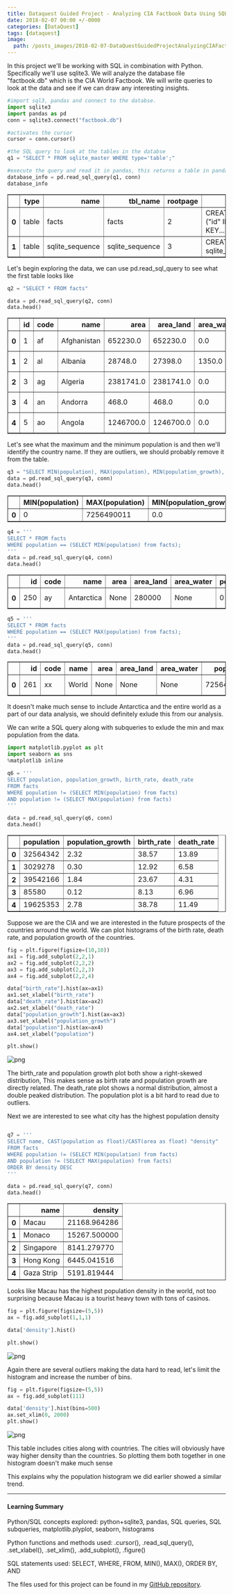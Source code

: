 ```yaml
---
title: Dataquest Guided Project - Analyzing CIA Factbook Data Using SQLite And Python
date: 2018-02-07 00:00 +/-0000
categories: [DataQuest]
tags: [dataquest]
image:
  path: /posts_images/2018-02-07-DataQuestGuidedProjectAnalyzingCIAFactbookDataUsingSQLiteAndPython/cover.PNG
---
```



In this project we'll be working with SQL in combination with Python. Specifically we'll use sqlite3. We will analyze the database file "factbook.db" which is the CIA World Factbook. We will write queries to look at the data and see if we can draw any interesting insights.


```python
#import sql3, pandas and connect to the databse.
import sqlite3
import pandas as pd
conn = sqlite3.connect("factbook.db")

#activates the cursor
cursor = conn.cursor()

#the SQL query to look at the tables in the databse
q1 = "SELECT * FROM sqlite_master WHERE type='table';"

#execute the query and read it in pandas, this returns a table in pandas form
database_info = pd.read_sql_query(q1, conn)
database_info
```




<div>
<style scoped>
    .dataframe tbody tr th:only-of-type {
        vertical-align: middle;
    }

    .dataframe tbody tr th {
        vertical-align: top;
    }

    .dataframe thead th {
        text-align: right;
    }
</style>
<table border="1" class="dataframe">
  <thead>
    <tr style="text-align: right;">
      <th></th>
      <th>type</th>
      <th>name</th>
      <th>tbl_name</th>
      <th>rootpage</th>
      <th>sql</th>
    </tr>
  </thead>
  <tbody>
    <tr>
      <th>0</th>
      <td>table</td>
      <td>facts</td>
      <td>facts</td>
      <td>2</td>
      <td>CREATE TABLE "facts" ("id" INTEGER PRIMARY KEY...</td>
    </tr>
    <tr>
      <th>1</th>
      <td>table</td>
      <td>sqlite_sequence</td>
      <td>sqlite_sequence</td>
      <td>3</td>
      <td>CREATE TABLE sqlite_sequence(name,seq)</td>
    </tr>
  </tbody>
</table>
</div>



Let's begin exploring the data, we can use pd.read_sql_query to see what the first table looks like


```python
q2 = "SELECT * FROM facts"

data = pd.read_sql_query(q2, conn)
data.head()
```




<div>
<style scoped>
    .dataframe tbody tr th:only-of-type {
        vertical-align: middle;
    }

    .dataframe tbody tr th {
        vertical-align: top;
    }

    .dataframe thead th {
        text-align: right;
    }
</style>
<table border="1" class="dataframe">
  <thead>
    <tr style="text-align: right;">
      <th></th>
      <th>id</th>
      <th>code</th>
      <th>name</th>
      <th>area</th>
      <th>area_land</th>
      <th>area_water</th>
      <th>population</th>
      <th>population_growth</th>
      <th>birth_rate</th>
      <th>death_rate</th>
      <th>migration_rate</th>
      <th>created_at</th>
      <th>updated_at</th>
    </tr>
  </thead>
  <tbody>
    <tr>
      <th>0</th>
      <td>1</td>
      <td>af</td>
      <td>Afghanistan</td>
      <td>652230.0</td>
      <td>652230.0</td>
      <td>0.0</td>
      <td>32564342.0</td>
      <td>2.32</td>
      <td>38.57</td>
      <td>13.89</td>
      <td>1.51</td>
      <td>2015-11-01 13:19:49.461734</td>
      <td>2015-11-01 13:19:49.461734</td>
    </tr>
    <tr>
      <th>1</th>
      <td>2</td>
      <td>al</td>
      <td>Albania</td>
      <td>28748.0</td>
      <td>27398.0</td>
      <td>1350.0</td>
      <td>3029278.0</td>
      <td>0.30</td>
      <td>12.92</td>
      <td>6.58</td>
      <td>3.30</td>
      <td>2015-11-01 13:19:54.431082</td>
      <td>2015-11-01 13:19:54.431082</td>
    </tr>
    <tr>
      <th>2</th>
      <td>3</td>
      <td>ag</td>
      <td>Algeria</td>
      <td>2381741.0</td>
      <td>2381741.0</td>
      <td>0.0</td>
      <td>39542166.0</td>
      <td>1.84</td>
      <td>23.67</td>
      <td>4.31</td>
      <td>0.92</td>
      <td>2015-11-01 13:19:59.961286</td>
      <td>2015-11-01 13:19:59.961286</td>
    </tr>
    <tr>
      <th>3</th>
      <td>4</td>
      <td>an</td>
      <td>Andorra</td>
      <td>468.0</td>
      <td>468.0</td>
      <td>0.0</td>
      <td>85580.0</td>
      <td>0.12</td>
      <td>8.13</td>
      <td>6.96</td>
      <td>0.00</td>
      <td>2015-11-01 13:20:03.659945</td>
      <td>2015-11-01 13:20:03.659945</td>
    </tr>
    <tr>
      <th>4</th>
      <td>5</td>
      <td>ao</td>
      <td>Angola</td>
      <td>1246700.0</td>
      <td>1246700.0</td>
      <td>0.0</td>
      <td>19625353.0</td>
      <td>2.78</td>
      <td>38.78</td>
      <td>11.49</td>
      <td>0.46</td>
      <td>2015-11-01 13:20:08.625072</td>
      <td>2015-11-01 13:20:08.625072</td>
    </tr>
  </tbody>
</table>
</div>



Let's see what the maximum and the minimum population is and then we'll identify the country name. If they are outliers, we should probably remove it from the table.


```python
q3 = "SELECT MIN(population), MAX(population), MIN(population_growth), MAX(population_growth) FROM facts"
data = pd.read_sql_query(q3, conn)
data.head()
```




<div>
<style scoped>
    .dataframe tbody tr th:only-of-type {
        vertical-align: middle;
    }

    .dataframe tbody tr th {
        vertical-align: top;
    }

    .dataframe thead th {
        text-align: right;
    }
</style>
<table border="1" class="dataframe">
  <thead>
    <tr style="text-align: right;">
      <th></th>
      <th>MIN(population)</th>
      <th>MAX(population)</th>
      <th>MIN(population_growth)</th>
      <th>MAX(population_growth)</th>
    </tr>
  </thead>
  <tbody>
    <tr>
      <th>0</th>
      <td>0</td>
      <td>7256490011</td>
      <td>0.0</td>
      <td>4.02</td>
    </tr>
  </tbody>
</table>
</div>




```python
q4 = '''
SELECT * FROM facts 
WHERE population == (SELECT MIN(population) from facts);
'''
data = pd.read_sql_query(q4, conn)
data.head()
```




<div>
<style scoped>
    .dataframe tbody tr th:only-of-type {
        vertical-align: middle;
    }

    .dataframe tbody tr th {
        vertical-align: top;
    }

    .dataframe thead th {
        text-align: right;
    }
</style>
<table border="1" class="dataframe">
  <thead>
    <tr style="text-align: right;">
      <th></th>
      <th>id</th>
      <th>code</th>
      <th>name</th>
      <th>area</th>
      <th>area_land</th>
      <th>area_water</th>
      <th>population</th>
      <th>population_growth</th>
      <th>birth_rate</th>
      <th>death_rate</th>
      <th>migration_rate</th>
      <th>created_at</th>
      <th>updated_at</th>
    </tr>
  </thead>
  <tbody>
    <tr>
      <th>0</th>
      <td>250</td>
      <td>ay</td>
      <td>Antarctica</td>
      <td>None</td>
      <td>280000</td>
      <td>None</td>
      <td>0</td>
      <td>None</td>
      <td>None</td>
      <td>None</td>
      <td>None</td>
      <td>2015-11-01 13:38:44.885746</td>
      <td>2015-11-01 13:38:44.885746</td>
    </tr>
  </tbody>
</table>
</div>




```python
q5 = '''
SELECT * FROM facts 
WHERE population == (SELECT MAX(population) from facts);
'''
data = pd.read_sql_query(q5, conn)
data.head()
```




<div>
<style scoped>
    .dataframe tbody tr th:only-of-type {
        vertical-align: middle;
    }

    .dataframe tbody tr th {
        vertical-align: top;
    }

    .dataframe thead th {
        text-align: right;
    }
</style>
<table border="1" class="dataframe">
  <thead>
    <tr style="text-align: right;">
      <th></th>
      <th>id</th>
      <th>code</th>
      <th>name</th>
      <th>area</th>
      <th>area_land</th>
      <th>area_water</th>
      <th>population</th>
      <th>population_growth</th>
      <th>birth_rate</th>
      <th>death_rate</th>
      <th>migration_rate</th>
      <th>created_at</th>
      <th>updated_at</th>
    </tr>
  </thead>
  <tbody>
    <tr>
      <th>0</th>
      <td>261</td>
      <td>xx</td>
      <td>World</td>
      <td>None</td>
      <td>None</td>
      <td>None</td>
      <td>7256490011</td>
      <td>1.08</td>
      <td>18.6</td>
      <td>7.8</td>
      <td>None</td>
      <td>2015-11-01 13:39:09.910721</td>
      <td>2015-11-01 13:39:09.910721</td>
    </tr>
  </tbody>
</table>
</div>



It doesn't make much sense to include Antarctica and the entire world as a part of our data analysis, we should definitely exlude this from our analysis.

We can write a SQL query along with subqueries to exlude the min and max population from the data. 


```python
import matplotlib.pyplot as plt
import seaborn as sns
%matplotlib inline

q6 = '''
SELECT population, population_growth, birth_rate, death_rate
FROM facts
WHERE population != (SELECT MIN(population) from facts)
AND population != (SELECT MAX(population) from facts)
'''

data = pd.read_sql_query(q6, conn)
data.head()
```




<div>
<style scoped>
    .dataframe tbody tr th:only-of-type {
        vertical-align: middle;
    }

    .dataframe tbody tr th {
        vertical-align: top;
    }

    .dataframe thead th {
        text-align: right;
    }
</style>
<table border="1" class="dataframe">
  <thead>
    <tr style="text-align: right;">
      <th></th>
      <th>population</th>
      <th>population_growth</th>
      <th>birth_rate</th>
      <th>death_rate</th>
    </tr>
  </thead>
  <tbody>
    <tr>
      <th>0</th>
      <td>32564342</td>
      <td>2.32</td>
      <td>38.57</td>
      <td>13.89</td>
    </tr>
    <tr>
      <th>1</th>
      <td>3029278</td>
      <td>0.30</td>
      <td>12.92</td>
      <td>6.58</td>
    </tr>
    <tr>
      <th>2</th>
      <td>39542166</td>
      <td>1.84</td>
      <td>23.67</td>
      <td>4.31</td>
    </tr>
    <tr>
      <th>3</th>
      <td>85580</td>
      <td>0.12</td>
      <td>8.13</td>
      <td>6.96</td>
    </tr>
    <tr>
      <th>4</th>
      <td>19625353</td>
      <td>2.78</td>
      <td>38.78</td>
      <td>11.49</td>
    </tr>
  </tbody>
</table>
</div>



Suppose we are the CIA and we are interested in the future prospects of the countries arround the world. We can plot histograms of the birth rate, death rate, and population growth of the countries.


```python
fig = plt.figure(figsize=(10,10))
ax1 = fig.add_subplot(2,2,1)
ax2 = fig.add_subplot(2,2,2)
ax3 = fig.add_subplot(2,2,3)
ax4 = fig.add_subplot(2,2,4)

data["birth_rate"].hist(ax=ax1)
ax1.set_xlabel("birth_rate")
data["death_rate"].hist(ax=ax2)
ax2.set_xlabel("death_rate")
data["population_growth"].hist(ax=ax3)
ax3.set_xlabel("population_growth")
data["population"].hist(ax=ax4)
ax4.set_xlabel("population")

plt.show()
```


    
![png](/posts_images/2018-02-07-DataQuestGuidedProjectAnalyzingCIAFactbookDataUsingSQLiteAndPython/output_11_0.png)
    


The birth_rate and population growth plot both show a right-skewed distribution, This makes sense as birth rate and population growth are directly related. The death_rate plot shows a normal distribution, almost a double peaked distribution. The population plot is a bit hard to read due to outliers.

Next we are interested to see what city has the highest population density


```python

q7 = '''
SELECT name, CAST(population as float)/CAST(area as float) "density"
FROM facts
WHERE population != (SELECT MIN(population) from facts)
AND population != (SELECT MAX(population) from facts)
ORDER BY density DESC
'''

data = pd.read_sql_query(q7, conn)
data.head()
```




<div>
<style scoped>
    .dataframe tbody tr th:only-of-type {
        vertical-align: middle;
    }

    .dataframe tbody tr th {
        vertical-align: top;
    }

    .dataframe thead th {
        text-align: right;
    }
</style>
<table border="1" class="dataframe">
  <thead>
    <tr style="text-align: right;">
      <th></th>
      <th>name</th>
      <th>density</th>
    </tr>
  </thead>
  <tbody>
    <tr>
      <th>0</th>
      <td>Macau</td>
      <td>21168.964286</td>
    </tr>
    <tr>
      <th>1</th>
      <td>Monaco</td>
      <td>15267.500000</td>
    </tr>
    <tr>
      <th>2</th>
      <td>Singapore</td>
      <td>8141.279770</td>
    </tr>
    <tr>
      <th>3</th>
      <td>Hong Kong</td>
      <td>6445.041516</td>
    </tr>
    <tr>
      <th>4</th>
      <td>Gaza Strip</td>
      <td>5191.819444</td>
    </tr>
  </tbody>
</table>
</div>



Looks like Macau has the highest population density in the world, not too surprising because Macau is a tourist heavy town with tons of casinos.


```python
fig = plt.figure(figsize=(5,5))
ax = fig.add_subplot(1,1,1)

data['density'].hist()

plt.show()
```


    
![png](/posts_images/2018-02-07-DataQuestGuidedProjectAnalyzingCIAFactbookDataUsingSQLiteAndPython/output_15_0.png)
    


Again there are several outliers making the data hard to read, let's limit the histogram and increase the number of bins.


```python
fig = plt.figure(figsize=(5,5))
ax = fig.add_subplot(111)

data['density'].hist(bins=500)
ax.set_xlim(0, 2000)
plt.show()
```


    
![png](/posts_images/2018-02-07-DataQuestGuidedProjectAnalyzingCIAFactbookDataUsingSQLiteAndPython/output_17_0.png)
    


This table includes cities along with countries. The cities will obviously have way higher density than the countries. So plotting them both together in one histogram doesn't make much sense

This explains why the population histogram we did earlier showed a similar trend.

---

#### Learning Summary

Python/SQL concepts explored: python+sqlite3, pandas, SQL queries, SQL subqueries, matplotlib.plyplot, seaborn, histograms

Python functions and methods used: .cursor(), .read_sql_query(), .set_xlabel(), .set_xlim(), .add_subplot(), .figure()

SQL statements used: SELECT, WHERE, FROM, MIN(), MAX(), ORDER BY, AND

The files used for this project can be found in my [GitHub repository](https://github.com/sengkchu/Dataquest-Guided-Projects-Solutions/tree/master/Guided%20Project_%20Analyzing%20CIA%20Factbook%20Data%20Using%20SQLite%20and%20Python).


